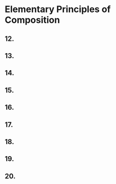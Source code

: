 # Elementary Principles of Composition

## 12.

## 13.

## 14.

## 15.

## 16.

## 17.

## 18.

## 19.

## 20.
